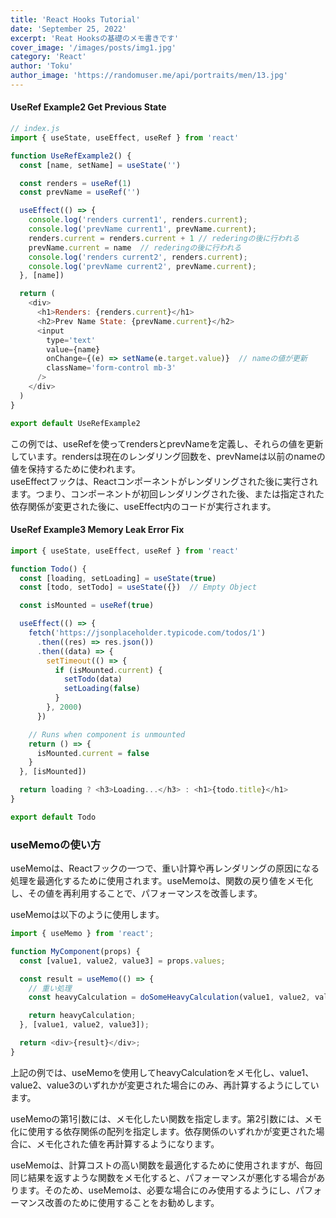 ```yaml
---
title: 'React Hooks Tutorial'
date: 'September 25, 2022'
excerpt: 'Reat Hooksの基礎のメモ書きです'
cover_image: '/images/posts/img1.jpg'
category: 'React'
author: 'Toku'
author_image: 'https://randomuser.me/api/portraits/men/13.jpg'
---
```


<!-- Markdow generator - https://jaspervdj.be/lorem-markdownum/ -->
#### UseRef Example2 Get Previous State
```js
// index.js
import { useState, useEffect, useRef } from 'react'

function UseRefExample2() {
  const [name, setName] = useState('')

  const renders = useRef(1)
  const prevName = useRef('')

  useEffect(() => {
    console.log('renders current1', renders.current);
    console.log('prevName current1', prevName.current);
    renders.current = renders.current + 1 // rederingの後に行われる
    prevName.current = name  // rederingの後に行われる
    console.log('renders current2', renders.current);
    console.log('prevName current2', prevName.current);
  }, [name])

  return (
    <div>
      <h1>Renders: {renders.current}</h1>
      <h2>Prev Name State: {prevName.current}</h2>
      <input
        type='text'
        value={name}
        onChange={(e) => setName(e.target.value)}  // nameの値が更新
        className='form-control mb-3'
      />
    </div>
  )
}

export default UseRefExample2
```
この例では、useRefを使ってrendersとprevNameを定義し、それらの値を更新しています。rendersは現在のレンダリング回数を、prevNameは以前のnameの値を保持するために使われます。  
useEffectフックは、Reactコンポーネントがレンダリングされた後に実行されます。つまり、コンポーネントが初回レンダリングされた後、または指定された依存関係が変更された後に、useEffect内のコードが実行されます。

#### UseRef Example3 Memory Leak Error Fix
```js
import { useState, useEffect, useRef } from 'react'

function Todo() {
  const [loading, setLoading] = useState(true)
  const [todo, setTodo] = useState({})  // Empty Object

  const isMounted = useRef(true)

  useEffect(() => {
    fetch('https://jsonplaceholder.typicode.com/todos/1')
      .then((res) => res.json())
      .then((data) => {
        setTimeout(() => {
          if (isMounted.current) {
            setTodo(data)
            setLoading(false)
          }
        }, 2000)
      })

    // Runs when component is unmounted
    return () => {
      isMounted.current = false
    }
  }, [isMounted])

  return loading ? <h3>Loading...</h3> : <h1>{todo.title}</h1>
}

export default Todo
```
### useMemoの使い方
useMemoは、Reactフックの一つで、重い計算や再レンダリングの原因になる処理を最適化するために使用されます。useMemoは、関数の戻り値をメモ化し、その値を再利用することで、パフォーマンスを改善します。

useMemoは以下のように使用します。
```js
import { useMemo } from 'react';

function MyComponent(props) {
  const [value1, value2, value3] = props.values;

  const result = useMemo(() => {
    // 重い処理
    const heavyCalculation = doSomeHeavyCalculation(value1, value2, value3);

    return heavyCalculation;
  }, [value1, value2, value3]);

  return <div>{result}</div>;
}
```
上記の例では、useMemoを使用してheavyCalculationをメモ化し、value1、value2、value3のいずれかが変更された場合にのみ、再計算するようにしています。

useMemoの第1引数には、メモ化したい関数を指定します。第2引数には、メモ化に使用する依存関係の配列を指定します。依存関係のいずれかが変更された場合に、メモ化された値を再計算するようになります。

useMemoは、計算コストの高い関数を最適化するために使用されますが、毎回同じ結果を返すような関数をメモ化すると、パフォーマンスが悪化する場合があります。そのため、useMemoは、必要な場合にのみ使用するようにし、パフォーマンス改善のために使用することをお勧めします。
```js

```
```js

```

```js

```

```js

```
```js

```

```js

```

```js

```
```js

```

```js

```

```js

```